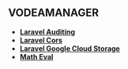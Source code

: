 ## VODEAMANAGER

- **[Laravel Auditing](http://www.laravel-auditing.com/)**
- **[Laravel Cors](https://github.com/fruitcake/laravel-cors)**
- **[Laravel Google Cloud Storage](https://github.com/Superbalist/laravel-google-cloud-storage)**
- **[Math Eval](https://github.com/langleyfoxall/math_eval)**